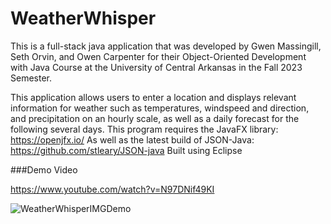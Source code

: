 # WeatherWhisper
This is a full-stack java application that was developed by Gwen Massingill, Seth Orvin, and Owen Carpenter for their Object-Oriented Development with Java Course at the University of Central Arkansas in the Fall 2023 Semester.

This application allows users to enter a location and displays relevant information for weather such as temperatures, windspeed and direction, and precipitation on an hourly scale, as well as a daily forecast for the following several days.
This program requires the JavaFX library: https://openjfx.io/
As well as the latest build of JSON-Java: https://github.com/stleary/JSON-java
Built using Eclipse

###Demo Video

https://www.youtube.com/watch?v=N97DNif49KI

![WeatherWhisperIMGDemo](https://github.com/user-attachments/assets/2010abe6-96ea-40ea-98ef-b6e1aedaafaa)
